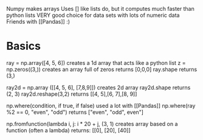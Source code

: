 Numpy makes arrays
	Uses [] like lists do, but it computes much faster than python lists
	VERY good choice for data sets with lots of numeric data
Friends with [[Pandas]] :)

# Basics
ray = np.array(\[4, 5, 6])
	creates a 1d array that acts like a python list
z = np.zeros((3,))
	creates an array full of zeros
	returns \[0,0,0]
ray.shape
	returns (3,)

ray2d = np.array (\[\[4, 5, 6], \[7,8,9]])
	creates 2d array
ray2d.shape
	returns (2, 3)
ray2d.reshape(3,2)
	returns \[\[4, 5],\[6, 7],\[8, 9]]

np.where(condition, if true, if false)
	used a lot with [[Pandas]]
np.where(ray %2 == 0, "even", "odd")
	returns \["even", "odd", even"]

np.fromfunction(lambda i, j: i * 20 + j, (3, 1)
	creates array based on a function (often a lambda)
	returns: \[\[0], \[20], \[40]]